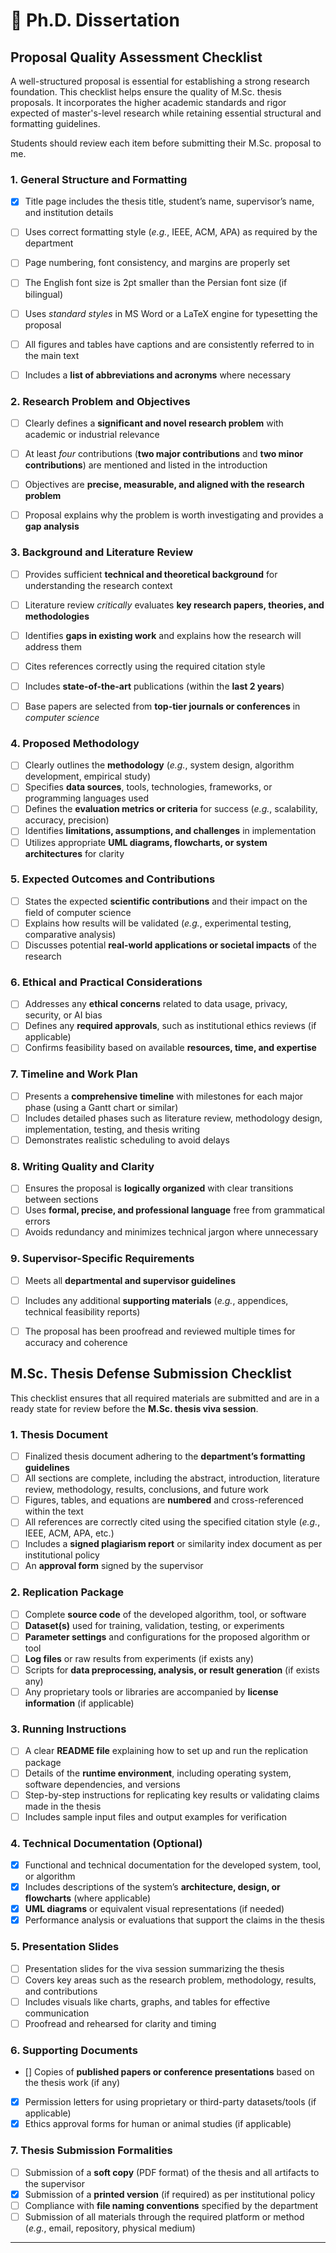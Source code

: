 # 📌 Ph.D. Dissertation


## Proposal Quality Assessment Checklist 

A well-structured proposal is essential for establishing a strong research foundation. This checklist helps ensure the quality of M.Sc. thesis proposals. It incorporates the higher academic standards and rigor expected of master's-level research while retaining essential structural and formatting guidelines. 

Students should review each item before submitting their M.Sc. proposal to me.

### **1. General Structure and Formatting**
- [x] Title page includes the thesis title, student’s name, supervisor’s name, and institution details  
- [ ] Uses correct formatting style (_e.g._, IEEE, ACM, APA) as required by the department  
- [ ] Page numbering, font consistency, and margins are properly set  
- [ ] The English font size is 2pt smaller than the Persian font size (if bilingual)  
- [ ] Uses _standard styles_ in MS Word or a LaTeX engine for typesetting the proposal  
- [ ] All figures and tables have captions and are consistently referred to in the main text
- [ ] Includes a **list of abbreviations and acronyms** where necessary


###  **2. Research Problem and Objectives**
- [ ] Clearly defines a **significant and novel research problem** with academic or industrial relevance
- [ ] At least _four_ contributions (**two major contributions** and **two minor contributions**) are mentioned and listed in the introduction
- [ ] Objectives are **precise, measurable, and aligned with the research problem**  
- [ ] Proposal explains why the problem is worth investigating and provides a **gap analysis**  


###  **3. Background and Literature Review**
- [ ] Provides sufficient **technical and theoretical background** for understanding the research context  
- [ ] Literature review _critically_ evaluates **key research papers, theories, and methodologies**  
- [ ] Identifies **gaps in existing work** and explains how the research will address them  
- [ ] Cites references correctly using the required citation style  
- [ ] Includes **state-of-the-art** publications (within the **last 2 years**)  
- [ ] Base papers are selected from **top-tier journals or conferences** in _computer science_  


###  **4. Proposed Methodology**
- [ ] Clearly outlines the **methodology** (_e.g._, system design, algorithm development, empirical study)  
- [ ] Specifies **data sources**, tools, technologies, frameworks, or programming languages used  
- [ ] Defines the **evaluation metrics or criteria** for success (_e.g._, scalability, accuracy, precision)  
- [ ] Identifies **limitations, assumptions, and challenges** in implementation  
- [ ] Utilizes appropriate **UML diagrams, flowcharts, or system architectures** for clarity  

###  **5. Expected Outcomes and Contributions**
- [ ] States the expected **scientific contributions** and their impact on the field of computer science  
- [ ] Explains how results will be validated (_e.g._, experimental testing, comparative analysis)  
- [ ] Discusses potential **real-world applications or societal impacts** of the research  

###  **6. Ethical and Practical Considerations**
- [ ] Addresses any **ethical concerns** related to data usage, privacy, security, or AI bias  
- [ ] Defines any **required approvals**, such as institutional ethics reviews (if applicable)  
- [ ] Confirms feasibility based on available **resources, time, and expertise**  

###  **7. Timeline and Work Plan**
- [ ] Presents a **comprehensive timeline** with milestones for each major phase (using a Gantt chart or similar)  
- [ ] Includes detailed phases such as literature review, methodology design, implementation, testing, and thesis writing  
- [ ] Demonstrates realistic scheduling to avoid delays  

###  **8. Writing Quality and Clarity**
- [ ] Ensures the proposal is **logically organized** with clear transitions between sections  
- [ ] Uses **formal, precise, and professional language** free from grammatical errors  
- [ ] Avoids redundancy and minimizes technical jargon where unnecessary  

###  **9. Supervisor-Specific Requirements**
- [ ] Meets all **departmental and supervisor guidelines**  
- [ ] Includes any additional **supporting materials** (_e.g._, appendices, technical feasibility reports)  
- [ ] The proposal has been proofread and reviewed multiple times for accuracy and coherence



## M.Sc. Thesis Defense Submission Checklist

This checklist ensures that all required materials are submitted and are in a ready state for review before the **M.Sc. thesis viva session**. 

### **1. Thesis Document**
- [ ] Finalized thesis document adhering to the **department’s formatting guidelines**  
- [ ] All sections are complete, including the abstract, introduction, literature review, methodology, results, conclusions, and future work  
- [ ] Figures, tables, and equations are **numbered** and cross-referenced within the text  
- [ ] All references are correctly cited using the specified citation style (_e.g._, IEEE, ACM, APA, etc.)  
- [ ] Includes a **signed plagiarism report** or similarity index document as per institutional policy  
- [ ] An **approval form** signed by the supervisor  

### **2. Replication Package**
- [ ] Complete **source code** of the developed algorithm, tool, or software  
- [ ] **Dataset(s)** used for training, validation, testing, or experiments  
- [ ] **Parameter settings** and configurations for the proposed algorithm or tool  
- [ ] **Log files** or raw results from experiments (if exists any)  
- [ ] Scripts for **data preprocessing, analysis, or result generation**  (if exists any)
- [ ] Any proprietary tools or libraries are accompanied by **license information** (if applicable)  

### **3. Running Instructions**
- [ ] A clear **README file** explaining how to set up and run the replication package  
- [ ] Details of the **runtime environment**, including operating system, software dependencies, and versions  
- [ ] Step-by-step instructions for replicating key results or validating claims made in the thesis  
- [ ] Includes sample input files and output examples for verification  

### **4. Technical Documentation** (Optional)
- [X] Functional and technical documentation for the developed system, tool, or algorithm  
- [X] Includes descriptions of the system’s **architecture, design, or flowcharts** (where applicable)  
- [X] **UML diagrams** or equivalent visual representations (if needed)  
- [X] Performance analysis or evaluations that support the claims in the thesis  

### **5. Presentation Slides**
- [ ] Presentation slides for the viva session summarizing the thesis  
- [ ] Covers key areas such as the research problem, methodology, results, and contributions  
- [ ] Includes visuals like charts, graphs, and tables for effective communication  
- [ ] Proofread and rehearsed for clarity and timing  

### **6. Supporting Documents**
- [] Copies of **published papers or conference presentations** based on the thesis work (if any)  
- [X] Permission letters for using proprietary or third-party datasets/tools (if applicable)  
- [X] Ethics approval forms for human or animal studies (if applicable)  

### **7. Thesis Submission Formalities**
- [ ] Submission of a **soft copy** (PDF format) of the thesis and all artifacts to the supervisor  
- [X] Submission of a **printed version** (if required) as per institutional policy  
- [ ] Compliance with **file naming conventions** specified by the department  
- [ ] Submission of all materials through the required platform or method (_e.g._, email, repository, physical medium)  

---

